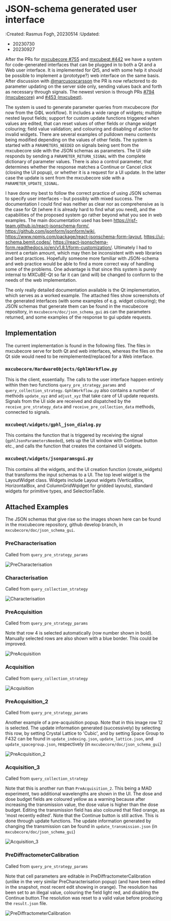 # JSON-schema generated user interface

:Created: Rasmus Fogh, 20230514
:Updated:
  - 20230730
  - 20230927

After the PRs for [mxcubecore #755](https://github.com/mxcube/mxcubecore/pull/755) and [mxcubeqt #442](https://github.com/mxcube/mxcubeqt/pull/442) we have a system for code-generated interfaces that can be plugged in to both a Qt and a Web user interface. It is implemented for Qt5, and with some help it should be possible to implement a (prototype?) web interface on the same basis. After discussion with [@marcusoscarsson](https://github.com/marcus-oscarsson) the PR is now refactored to do parameter updating on the server side only, sending values back and forth as necessary through signals. The newest version is through PRs [#794 (mxcubecore)](https://github.com/mxcube/mxcubecore/pull/794) and [#453 (mxcubeqt)](https://github.com/mxcube/mxcubeqt/pull/453).

The system is used to generate parameter queries from mxcubecore (for now from the GΦL workflow). It includes a wide range of widgets; multiple nested layout fields; support for custom update functions triggered when values are edited, that can reset values of other fields or change widget colouring; field value validation; and colouring and disabling of action for invalid widgets. There are several examples of pulldown menu contents being modified depending on the values of other fields. The system is started with a `PARAMETERS_NEEDED` on signals being sent from the mxcubecore side with the JSON schemas as parameters. The UI side responds by sending a `PARAMETER_RETURN_SIGNAL` with the complete dictionary of parameter values. There is also a control parameter, that determines whether the response matches a Continue or Cancel click (closing the UI popup), or whether it is a request for a UI update. In the latter case the update is sent from the mxcubecore side with a `PARAMETER_UPDATE_SIGNAL`.

I have done my best to follow the correct practice of using JSON schemas to specify user interfaces – but possibly with mixed success. The documentation I could find was neither as clear nor as comprehensive as is the case for Qt (where it is already hard to find what you need), and the capabilities of the proposed system go rather beyond what you see in web examples. The main documentation used has been <https://rjsf-team.github.io/react-jsonschema-form/>, <https://github.com/jsonform/jsonform/wiki>, <https://www.npmjs.com/package/react-jsonschema-form-layout>, <https://ui-schema.bemit.codes/>, <https://react-jsonschema-form.readthedocs.io/en/v1.8.1/form-customization/>. Ultimately I had to invent a certain amount, which may then be inconsistent with web libraries and best practices. Hopefully someone more familiar with JSON-schema and web practice would be able to find a more correct way of handling some of the problems. One advantage is that since this system is purely internal to MXCuBE-Qt so far it can (and will) be changed to conform to the needs of the web implementation.

The only really detailed documentation available is the Qt implementation, which serves as a worked example. The attached files show screenshots of the generated interfaces (with some examples of e.g. widget colouring); the JSON schemas that generate them can be found in the mxcubecore repository, in `mxcubecore/doc/json_schema_gui` as can the parameters returned, and some examples of the response to gui update requests.


## Implementation

The current implementation is found in the following files. The files in mxcubecore serve for both Qt and web interfaces, whereas the files on the Qt side would need to be reimplemented/replaced for a Web interface.


### `mxcubecore/HardwareObjects/GphlWorkflow.py`

This is the client, essentially. The calls to the user interface happen entirely within then two functions `query_pre_strategy_params` and `query_collection_strategy`. `GphlWorkflow.py` also contains a number of methods `update_xyz` and `adjust_xyz` that take care of UI update requests. Signals from the UI side are received and dispatched by the `receive_pre_strategy_data` and `receive_pre_collection_data` methods, connected to signals.


### `mxcubeqt/widgets/gphl_json_dialog.py`

This contains the function that is triggered by receiving the signal (`gphlJsonParametersNeeded`), sets up the UI window with Continue button etc., and calls the function that creates the contained UI widgets.


### `mxcubeqt/widgets/jsonparamsgui.py`

This contains all the widgets, and the UI creation function (create_widgets) that transforms the input schemas to a UI. The top level widget is the LayoutWidget class. Widgets include Layout widgets (VerticalBox, HorizontalBox, and ColumnGridWqidget for gridded layouts), standard widgets for primitive types, and SelectionTable.


## Attached Examples

The JSON schemas that give rise so the images shown here can be found in the mxcubecore repository, github develop branch, in `mxcubecore/doc/json_schema_gui`.


### PreCharacterisation

Called from `query_pre_strategy_params`

![PreCharacterisation](/assets/pre-characterisation.jpeg)


### Characterisation

Called from `query_collection_strategy`

![Characterisation](/assets/characterisation.jpeg)


### PreAcquisition

Called from `query_pre_strategy_params`

Note that row 4 is selected automatically (row number shown in bold). Manually selected rows are also shown with a blue border. This could be improved.

![PreAcquisition](/assets/pre-acquisition.jpeg)


### Acquisition

Called from `query_collection_strategy`

![Acquisition](/assets/acquisition.jpeg)


### PreAcquisition_2

Called from `query_pre_strategy_params`

Another example of a pre-acquisition popup. Note that in this image row 12 is selected. The update information generated (successively) by selecting this row, by setting Crystal Lattice to 'Cubic', and by setting Space Group to F432 can be found in `update_indexing.json`, `update_lattice.json`, and `update_spacegroup.json`, respectively (in `mxcubecore/doc/json_schema_gui`)

![PreAcquisition_2](/assets/pre-acquisition-2.jpeg)


### Acquisition_3

Called from `query_collection_strategy`

Note that this is another run than `PreAcquisition_2`. This being a MAD experiment, two additional wavelengths are shown in the UI.
The dose and dose budget fields are coloured yellow as a warning because after increasing the transmission value, the dose value is higher than the dose budget. Editing the transmission field has also coloured that filed orange, as 'most recently edited'. Note that the Continue button is still active. This is done through update functions. The update information generated by changing the transmission can be found in `update_transmission.json` (in `mxcubecore/doc/json_schema_gui`)

![Acquisition_3](/assets/acquisition-3.jpeg)


### PreDiffractometerCalibration

Called from `query_pre_strategy_params`

Note that cell parameters are editable in PreDiffractometerCalibration (unlike in the very similar PreCharacterisation popup) (and have been edited in the snapshot, most recent edit showing in orange). The resolution has been set to an illegal value, colouring the field light red, and disabling the Continue button.The resolution was reset to a valid value before producing the `result.json` file.

![PreDiffractometerCalibration](/assets/pre-diffractometer-calibration.jpeg)
